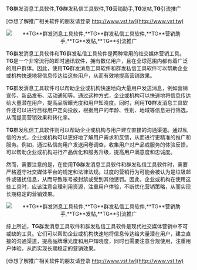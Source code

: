 **TG**群发消息工具软件,**TG**群发私信工具软件,**TG**营销助手,**TG**发帖,**TG**引流推广

[😍想了解推广相关软件的朋友请登录 http://www.vst.tw](http://www.vst.tw)

 <center><img src="https://vst.tw/MP4/tuiguang/png/4.png" alt="**TG**群发消息工具软件,**TG**群发私信工具软件,**TG**营销助手,**TG**发帖,**TG**引流推广"></center>

**TG**群发消息工具软件和**TG**群发私信工具软件是两种常用的社交媒体营销工具。**TG**是一个非常流行的即时通讯软件，拥有数亿用户，且在全球范围内都有着广泛的用户群体。因此，使用**TG**群发消息工具软件和群发私信工具软件可以帮助企业或机构快速地将信息传达给这些用户，从而有效地提高营销效果。

**TG**群发消息工具软件可以帮助企业或机构快速地向大量用户发送消息，例如营销宣传、新品发布、活动通知等。通过这种方式，企业或机构可以快速地将信息传达给大量潜在用户，提高品牌曝光度和用户知晓度。同时，利用**TG**群发消息工具软件还可以进行目标用户定向投放，根据用户的年龄、性别、地域等信息进行筛选，从而提高营销效果和转化率。

**TG**群发私信工具软件则可以帮助企业或机构与用户建立直接的沟通渠道。通过私信的方式，企业或机构可以更好地了解用户需求和反馈，从而进行更精准的推广和服务。例如，通过私信向用户发送问卷调查，收集用户对产品或服务的体验反馈，可以帮助企业或机构进行产品优化和服务升级，提高用户满意度和忠诚度。

然而，需要注意的是，在使用**TG**群发消息工具软件和群发私信工具软件时，需要严格遵守社交媒体平台的规定和法律法规。过度的营销行为可能会被认为是垃圾邮件或骚扰信息，从而导致账号被封禁或受到其他惩罚。因此，企业或机构在使用这些工具时，应该注意合理利用资源，注重用户体验，不断优化营销策略，从而实现长期稳定的营销效果。

 <center><img src="https://vst.tw/MP4/tuiguang/png/1.png" alt="**TG**群发消息工具软件,**TG**群发私信工具软件,**TG**营销助手,**TG**发帖,**TG**引流推广"></center>

综上所述，**TG**群发消息工具软件和群发私信工具软件是现代社交媒体营销中不可或缺的工具。它们可以帮助企业或机构快速地将信息传达给大量潜在用户，建立直接的沟通渠道，提高品牌曝光度和用户知晓度，同时也需要注意合规使用，注重用户体验，从而实现长期稳定的营销效果。

[😍想了解推广相关软件的朋友请登录 http://www.vst.tw](http://www.vst.tw)




